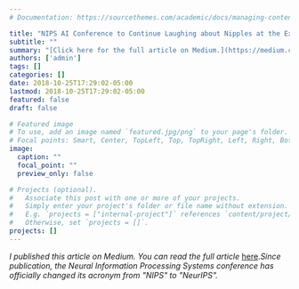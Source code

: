 ```yaml
---
# Documentation: https://sourcethemes.com/academic/docs/managing-content/

title: "NIPS AI Conference to Continue Laughing about Nipples at the Expense of Women in Tech"
subtitle: ""
summary: "[Click here for the full article on Medium.](https://medium.com/@therese.koch1/nips-ai-conference-to-continue-laughing-about-nipples-at-the-expense-of-women-in-tech-8c0fa74b1ec4)"
authors: ['admin']
tags: []
categories: []
date: 2018-10-25T17:29:02-05:00
lastmod: 2018-10-25T17:29:02-05:00
featured: false
draft: false

# Featured image
# To use, add an image named `featured.jpg/png` to your page's folder.
# Focal points: Smart, Center, TopLeft, Top, TopRight, Left, Right, BottomLeft, Bottom, BottomRight.
image:
  caption: ""
  focal_point: ""
  preview_only: false

# Projects (optional).
#   Associate this post with one or more of your projects.
#   Simply enter your project's folder or file name without extension.
#   E.g. `projects = ["internal-project"]` references `content/project/deep-learning/index.md`.
#   Otherwise, set `projects = []`.
projects: []
---
```

*I published this article on Medium. You can read the full article* [here](https://medium.com/@therese.koch1/nips-ai-conference-to-continue-laughing-about-nipples-at-the-expense-of-women-in-tech-8c0fa74b1ec4).*Since publication, the Neural Information Processing Systems conference has officially changed its acronym from "NIPS" to "NeurIPS".* 
